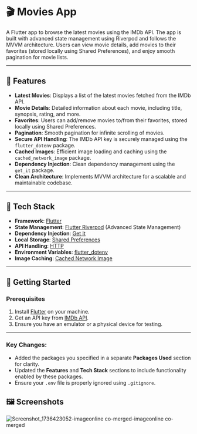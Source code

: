# 🎬 Movies App

A Flutter app to browse the latest movies using the IMDb API. The app is built with advanced state management using Riverpod and follows the MVVM architecture. Users can view movie details, add movies to their favorites (stored locally using Shared Preferences), and enjoy smooth pagination for movie lists.

---

## 📱 Features

- **Latest Movies**: Displays a list of the latest movies fetched from the IMDb API.
- **Movie Details**: Detailed information about each movie, including title, synopsis, rating, and more.
- **Favorites**: Users can add/remove movies to/from their favorites, stored locally using Shared Preferences.
- **Pagination**: Smooth pagination for infinite scrolling of movies.
- **Secure API Handling**: The IMDb API key is securely managed using the `flutter_dotenv` package.
- **Cached Images**: Efficient image loading and caching using the `cached_network_image` package.
- **Dependency Injection**: Clean dependency management using the `get_it` package.
- **Clean Architecture**: Implements MVVM architecture for a scalable and maintainable codebase.

---

## 🔧 Tech Stack

- **Framework**: [Flutter](https://flutter.dev)
- **State Management**: [Flutter Riverpod](https://pub.dev/packages/flutter_riverpod) (Advanced State Management)
- **Dependency Injection**: [Get It](https://pub.dev/packages/get_it)
- **Local Storage**: [Shared Preferences](https://pub.dev/packages/shared_preferences)
- **API Handling**: [HTTP](https://pub.dev/packages/http)
- **Environment Variables**: [flutter_dotenv](https://pub.dev/packages/flutter_dotenv)
- **Image Caching**: [Cached Network Image](https://pub.dev/packages/cached_network_image)

---

## 🚀 Getting Started

### Prerequisites
1. Install [Flutter](https://flutter.dev/docs/get-started/install) on your machine.
2. Get an API key from [IMDb API](https://www.imdb.com/apis).
3. Ensure you have an emulator or a physical device for testing.

---

### Key Changes:
- Added the packages you specified in a separate **Packages Used** section for clarity.
- Updated the **Features** and **Tech Stack** sections to include functionality enabled by these packages.
- Ensure your `.env` file is properly ignored using `.gitignore`.

## 🖼️ Screenshots

![Screenshot_1736423052-imageonline co-merged-imageonline co-merged](https://github.com/user-attachments/assets/71133978-a46a-4346-9c8e-8840fb76c312)



